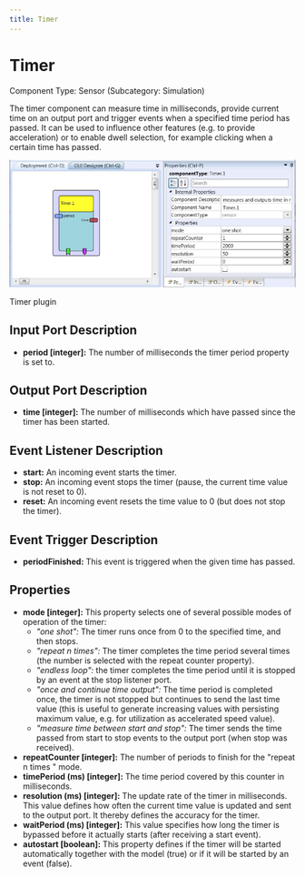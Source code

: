 ```yaml
---
title: Timer
---
```


# Timer

Component Type: Sensor (Subcategory: Simulation)

The timer component can measure time in milliseconds, provide current time on an output port and trigger events when a specified time period has passed. It can be used to influence other features (e.g. to provide acceleration) or to enable dwell selection, for example clicking when a certain time has passed.

![Screenshot: Timer plugin](./img/timer.jpg "Screenshot: Timer plugin")

Timer plugin

## Input Port Description

*   **period \[integer\]:** The number of milliseconds the timer period property is set to.

## Output Port Description

*   **time \[integer\]:** The number of milliseconds which have passed since the timer has been started.

## Event Listener Description

*   **start:** An incoming event starts the timer.
*   **stop:** An incoming event stops the timer (pause, the current time value is not reset to 0).
*   **reset:** An incoming event resets the time value to 0 (but does not stop the timer).

## Event Trigger Description

*   **periodFinished:** This event is triggered when the given time has passed.

## Properties

*   **mode \[integer\]:** This property selects one of several possible modes of operation of the timer:
    *   _"one shot":_ The timer runs once from 0 to the specified time, and then stops.
    *   _"repeat n times":_ The timer completes the time period several times (the number is selected with the repeat counter property).
    *   _"endless loop":_ the timer completes the time period until it is stopped by an event at the stop listener port.
    *   _"once and continue time output":_ The time period is completed once, the timer is not stopped but continues to send the last time value (this is useful to generate increasing values with persisting maximum value, e.g. for utilization as accelerated speed value).
    *   _"measure time between start and stop":_ The timer sends the time passed from start to stop events to the output port (when stop was received).
*   **repeatCounter \[integer\]:** The number of periods to finish for the "repeat n times " mode.
*   **timePeriod (ms) \[integer\]:** The time period covered by this counter in milliseconds.
*   **resolution (ms) \[integer\]:** The update rate of the timer in milliseconds. This value defines how often the current time value is updated and sent to the output port. It thereby defines the accuracy for the timer.
*   **waitPeriod (ms) \[integer\]:** This value specifies how long the timer is bypassed before it actually starts (after receiving a start event).
*   **autostart \[boolean\]:** This property defines if the timer will be started automatically together with the model (true) or if it will be started by an event (false).